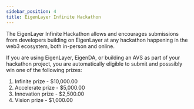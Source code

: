 ```yaml
---
sidebar_position: 4
title: EigenLayer Infinite Hackathon
---
```


The EigenLayer Infinite Hackathon allows and encourages submissions from developers building on EigenLayer at any hackathon happening in the web3 ecosystem, both in-person and online.

If you are using EigenLayer, EigenDA, or building an AVS as part of your hackathon project, you are automatically eligible to submit and posssibly win one of the following prizes:

1. Infinite prize - $10,000.00
2. Accelerate prize - $5,000.00
3. Innovation prize - $2,500.00
4. Vision prize - $1,000.00

